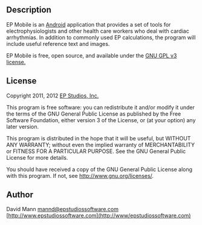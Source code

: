 ## Description
EP Mobile is an [Android](http://www.android.com) application
that provides a set of tools for electrophysiologists and other health care
workers who deal with cardiac arrhythmias.  In addition to commonly used
EP calculations, the program will include useful reference text and
images.

EP Mobile is free, open source, and available under the 
[GNU GPL v3 license.](http://http://www.gnu.org/licenses/gpl.html)

## License
Copyright 2011, 2012 [EP Studios, Inc.](http://www.epstudiossoftware.com)

This program is free software: you can redistribute it and/or modify
it under the terms of the GNU General Public License as published by
the Free Software Foundation, either version 3 of the License, or
(at your option) any later version.

This program is distributed in the hope that it will be useful,
but WITHOUT ANY WARRANTY; without even the implied warranty of
MERCHANTABILITY or FITNESS FOR A PARTICULAR PURPOSE.  See the
GNU General Public License for more details.

You should have received a copy of the GNU General Public License
along with this program.  If not, see <http://www.gnu.org/licenses/>.



## Author
David Mann
[mannd@epstudiossoftware.com](mailto:mannd@epstudiossoftware.com)  
[http://www.epstudiossoftware.com](http://www/epstudiossoftware.com)   

